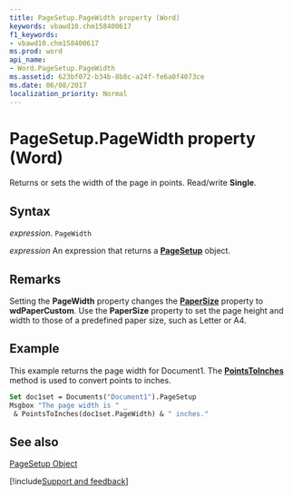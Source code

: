 ```yaml
---
title: PageSetup.PageWidth property (Word)
keywords: vbawd10.chm158400617
f1_keywords:
- vbawd10.chm158400617
ms.prod: word
api_name:
- Word.PageSetup.PageWidth
ms.assetid: 623bf072-b34b-8b8c-a24f-fe6a0f4073ce
ms.date: 06/08/2017
localization_priority: Normal
---
```



# PageSetup.PageWidth property (Word)

Returns or sets the width of the page in points. Read/write  **Single**.


## Syntax

_expression_. `PageWidth`

 _expression_ An expression that returns a **[PageSetup](Word.PageSetup.md)** object.


## Remarks

Setting the  **PageWidth** property changes the **[PaperSize](Word.PageSetup.PaperSize.md)** property to **wdPaperCustom**. Use the **PaperSize** property to set the page height and width to those of a predefined paper size, such as Letter or A4.


## Example

This example returns the page width for Document1. The  **[PointsToInches](Word.Global.PointsToInches.md)** method is used to convert points to inches.


```vb
Set doc1set = Documents("Document1").PageSetup 
Msgbox "The page width is " _ 
 & PointsToInches(doc1set.PageWidth) & " inches."
```


## See also


[PageSetup Object](Word.PageSetup.md)

[!include[Support and feedback](~/includes/feedback-boilerplate.md)]